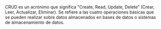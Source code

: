CRUD es un acrónimo que significa "Create, Read, Update, Delete" (Crear, Leer, Actualizar, Eliminar). Se refiere a las cuatro operaciones básicas que se pueden realizar sobre datos almacenados en bases de datos o sistemas de almacenamiento de datos.
